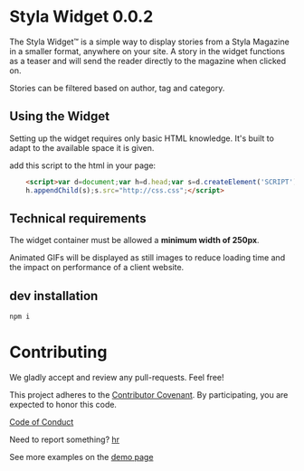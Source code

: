 Styla Widget  0.0.2
===================
The Styla Widget™ is a simple way to display stories from a Styla Magazine in a
smaller format, anywhere on your site. A story in the widget functions as
a teaser and will send the reader directly to the magazine when clicked on.

Stories can be filtered based on author, tag and category.

Using the Widget
-----
Setting up the widget requires only basic HTML knowledge. It's built to adapt 
to the available space it is given.

add this script to the html in your page:

```html
    <script>var d=document;var h=d.head;var s=d.createElement('SCRIPT');
    h.appendChild(s);s.src="http://css.css";</script>
```

Technical requirements
-----
The widget container must be allowed a **minimum width of 250px**.

Animated GIFs will be displayed as still images to reduce loading time and the
impact on performance of a client website.

dev installation
----------------

`npm i`



Contributing
============

We gladly accept and review any pull-requests. Feel free!


This project adheres to the [Contributor Covenant](http://contributor-covenant.org/). By participating, you are expected to honor this code.

[Code of Conduct](https://github.com/styladev/widget/blob/master/CODE_OF_CONDUCT.md)

Need to report something? [hr](mailto:hr)


See more examples on the [demo page](./demo/index.html)
